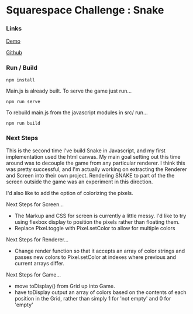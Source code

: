 # Squarespace Challenge : Snake

### Links

[Demo](https://rawgit.com/adamwatters/snake2/master/index.html)

[Github](https://github.com/adamwatters/snake2)

### Run / Build

`npm install`

Main.js is already built. To serve the game just run...

`npm run serve`

To rebuild main.js from the javascript modules in src/ run...

`npm run build`

### Next Steps

This is the second time I've build Snake in Javascript, and my first implementation used the html canvas. My main goal setting out this time around was to decouple the game from any particular renderer. I think this was pretty successful, and I'm actually working on extracting the Renderer and Screen into their own project. Rendering SNAKE to part of the the screen outside the game was an experiment in this direction.

I'd also like to add the option of colorizing the pixels.

Next Steps for Screen...
* The Markup and CSS for screen is currently a little messy. I'd like to try using flexbox display to position the pixels rather than floating them.
* Replace Pixel.toggle with Pixel.setColor to allow for multiple colors

Next Steps for Renderer...
* Change render function so that it accepts an array of color strings and passes new colors to Pixel.setColor at indexes where previous and current arrays differ.

Next Steps for Game...
* move toDisplay() from Grid up into Game.
* have toDisplay output an array of colors based on the contents of each position in the Grid, rather than simply 1 for 'not empty' and 0 for 'empty'